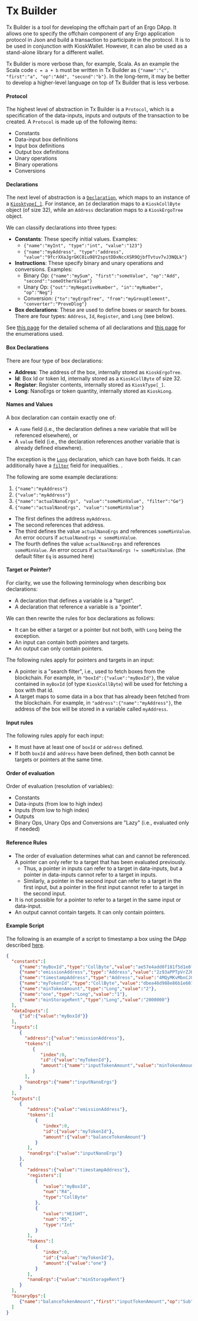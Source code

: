 # Tx Builder

Tx Builder is a tool for developing the offchain part of an Ergo DApp. It allows one to specify the offchain component of 
any Ergo application protocol in Json and build a transaction to participate in the protocol. It is to be used in conjunction with KioskWallet. However, it can also be used as a stand-alone library for a different wallet. 

Tx Builder is more verbose than, for example, Scala. As an example the Scala code `c = a + b` must be written in Tx Builder as 
`{"name":"c", "first":"a", "op":"Add", "second":"b"}`.
In the long-term, it may be better to develop a higher-level language on top of Tx Builder that is less verbose. 

#### Protocol

The highest level of abstraction in Tx Builder is a `Protocol`, 
which is a specification of the data-inputs, inputs and outputs of the transaction to be created.
A `Protocol` is made up of the following items: 
- Constants
- Data-input box definitions
- Input box definitions 
- Output box definitions
- Unary operations
- Binary operations
- Conversions

#### Declarations

The next level of abstraction is a [`Declaration`](compiler/Declaration.scala), which maps to an instance of a [`Kiosktype[_]`](../ergo.scala#L29-37).
For instance, an `Id` declaration maps to a `KioskCollByte` object (of size 32), 
while an `Address` declaration maps to a `KioskErgoTree` object.

We can classify declarations into three types:
- **Constants**: These specify initial values. Examples:  
  - `{"name":"myInt", "type":"int", "value":"123"}`
  - `{"name":"myAddress", "type":"address", "value":"9fcrXXaJgrGKC8iu98Y2spstDDxNccXSR9QjbfTvtuv7vJ3NQLk"}`
- **Instructions**: These specify binary and unary operations and conversions. Examples:
  - Binary Op: `{"name":"mySum", "first":"someValue", "op":"Add", "second":"someOtherValue"}`
  - Unary Op: `{"out":"myNegativeNumber", "in":"myNumber", "op":"Neg"}`
  - Conversion: `{"to":"myErgoTree", "from":"myGroupElement", "converter":"ProveDlog"}`
- **Box declarations**: These are used to define boxes or search for boxes. There are four types: `Address`, `Id`, `Register`, and `Long` (see below).  

See [this page](model/package.scala) for the detailed schema of all declarations and [this page](model/Enums.scala) for the enumerations used.

#### Box Declarations
There are four type of box declarations:
- **Address**: The address of the box, internally stored as `KioskErgoTree`.
- **Id**: Box Id or token Id, internally stored as a `KioskCollByte` of size 32.
- **Register**: Register contents, internally stored as `KioskType[_]`.
- **Long**: NanoErgs or token quantity, internally stored as `KioskLong`.

#### Names and Values
A box declaration can contain exactly one of:
- A `name` field (i.e., the declaration defines a new variable that will be referenced elsewhere), or
- A `value` field (i.e., the declaration references another variable that is already defined elsewhere).

The exception is the [`Long`](model/package.scala#L72-L81) declaration, which can have both fields. It can additionally have a [`filter`](model/Enums.scala#L16) field for inequalities. . 

The following are some example declarations:
1. `{"name":"myAddress"}`
2. `{"value":"myAddress"}`
3. `{"name":"actualNanoErgs", "value":"someMinValue", "filter":"Ge"}`
4. `{"name":"actualNanoErgs", "value":"someMinValue"}`

- The first defines the address `myAddress`.
- The second references that address.
- The third defines the value `actualNanoErgs` and references `someMinValue`.
  An error occurs if `actualNanoErgs < someMinValue`. 
- The fourth defines the value `actualNanoErgs` and references `someMinValue`.
  An error occurs if `actualNanoErgs != someMinValue`. (the default filter `Eq` is assumed here)

 
#### Target or Pointer?

For clarity, we use the following terminology when describing box declarations:
- A declaration that defines a variable is a "target".
- A declaration that reference a variable is a "pointer".

We can then rewrite the rules for box declarations as follows:
- It can be either a target or a pointer but not both, with `Long` being the exception.
- An input can contain both pointers and targets.
- An output can only contain pointers.

The following rules apply for pointers and targets in an input:
- A pointer is a "search filter", i.e., used to fetch boxes from the blockchain.
For example, in `"boxId":{"value":"myBoxId"}`, the value contained in `myBoxId` (of type `KioskCollByte`) 
 will be used for fetching a box with that id.
- A target maps to some data in a box that has already been fetched from the blockchain.
For example, in `"address":{"name":"myAddress"}`, the address of the box will be stored in a variable called `myAddress`.

#### Input rules
The following rules apply for each input:
- It must have at least one of `boxId` or `address` defined.
- If both `boxId` and `address` have been defined, then both cannot be targets or pointers at the same time.

#### Order of evaluation
Order of evaluation (resolution of variables):
- Constants
- Data-inputs (from low to high index) 
- Inputs (from low to high index) 
- Outputs
- Binary Ops, Unary Ops and Conversions are "Lazy" (i.e., evaluated only if needed)

#### Reference Rules
- The order of evaluation determines what can and cannot be referenced. A pointer can only refer to a target that has been evaluated previously. 
  - Thus, a pointer in inputs can refer to a target in data-inputs, but a pointer in data-inputs cannot refer to a target in inputs.
  - Similarly, a pointer in the second input can refer to a target in the first input, but a pointer in the first input cannot refer to a target in the second input.
- It is not possible for a pointer to refer to a target in the same input or data-input.
- An output cannot contain targets. It can only contain pointers.

#### Example Script

The following is an example of a script to timestamp a box using the DApp described [here](https://www.ergoforum.org/t/a-trustless-timestamping-service-for-boxes/432/9?u=scalahub).
```JSON
{
  "constants":[
     {"name":"myBoxId","type":"CollByte","value":"ae57e4add0f181f5d1e8fd462969e4cc04f13b0da183676660d280ad0b64563f"},
     {"name":"emissionAddress","type":"Address","value":"2z93aPPTpVrZJHkQN54V7PatEfg3Ac1zKesFxUz8TGGZwPT4Rr5q6tBwsjEjounQU4KNZVqbFAUsCNipEKZmMdx2WTqFEyUURcZCW2CrSqKJ8YNtSVDGm7eHcrbPki9VRsyGpnpEQvirpz6GKZgghcTRDwyp1XtuXoG7XWPC4bT1U53LhiM3exE2iUDgDkme2e5hx9dMyBUi9TSNLNY1oPy2MjJ5seYmGuXCTRPLqrsi"},
     {"name":"timestampAddress","type":"Address","value":"4MQyMKvMbnCJG3aJ"},
     {"name":"myTokenId","type":"CollByte","value":"dbea46d988e86b1e60181b69936a3b927c3a4871aa6ed5258d3e4df155750bea"},
     {"name":"minTokenAmount","type":"Long","value":"2"},
     {"name":"one","type":"Long","value":"1"},
     {"name":"minStorageRent","type":"Long","value":"2000000"}
  ],
  "dataInputs":[
     {"id":{"value":"myBoxId"}}
  ],
  "inputs":[
     {
       "address":{"value":"emissionAddress"},
       "tokens":[
          {
             "index":0,
             "id":{"value":"myTokenId"},
             "amount":{"name":"inputTokenAmount","value":"minTokenAmount","filter":"Ge"}
          }
       ],
       "nanoErgs":{"name":"inputNanoErgs"}
     }
  ],
  "outputs":[
     {
        "address":{"value":"emissionAddress"},
        "tokens":[
           {
              "index":0,
              "id":{"value":"myTokenId"},
              "amount":{"value":"balanceTokenAmount"}
           }
        ],
        "nanoErgs":{"value":"inputNanoErgs"}
     },
     {
        "address":{"value":"timestampAddress"},
        "registers":[
           {
              "value":"myBoxId",
              "num":"R4",
              "type":"CollByte"
           },
           {
              "value":"HEIGHT",
              "num":"R5",
              "type":"Int"
           }
        ],
        "tokens":[
           {
              "index":0,
              "id":{"value":"myTokenId"},
              "amount":{"value":"one"}
           }
        ],
        "nanoErgs":{"value":"minStorageRent"}
     }
  ],
  "binaryOps":[
     {"name":"balanceTokenAmount","first":"inputTokenAmount","op":"Sub","second":"one"}
  ]
}
```
